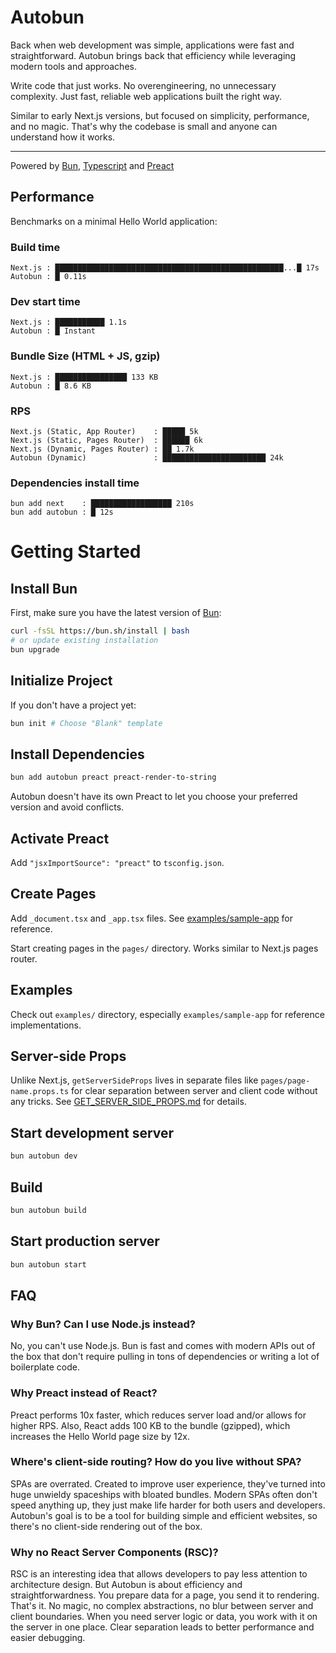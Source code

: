# Autobun

Back when web development was simple, applications were fast and straightforward. Autobun brings back that efficiency while leveraging modern tools and approaches.

Write code that just works. No overengineering, no unnecessary complexity. Just fast, reliable web applications built the right way.

Similar to early Next.js versions, but focused on simplicity, performance, and no magic. That's why the codebase is small and anyone can understand how it works.

---

Powered by [Bun](https://bun.sh), [Typescript](https://www.typescriptlang.org/) and [Preact](https://preactjs.com)

## Performance

Benchmarks on a minimal Hello World application:

### Build time

```
Next.js : ███████████████████████████████████████████████████...█ 17s
Autobun : █ 0.11s
```

### Dev start time

```
Next.js : ███████████ 1.1s
Autobun : █ Instant
```

### Bundle Size (HTML + JS, gzip)

```
Next.js : ████████████████ 133 KB
Autobun : █ 8.6 KB
```

### RPS

```
Next.js (Static, App Router)    : █████ 5k
Next.js (Static, Pages Router)  : ██████ 6k
Next.js (Dynamic, Pages Router) : ██ 1.7k
Autobun (Dynamic)               : ███████████████████████ 24k
```

### Dependencies install time

```
bun add next    : ██████████████████ 210s
bun add autobun : █ 12s
```

# Getting Started

## Install Bun

First, make sure you have the latest version of [Bun](https://bun.sh):

```bash
curl -fsSL https://bun.sh/install | bash
# or update existing installation
bun upgrade
```

## Initialize Project

If you don't have a project yet:

```bash
bun init # Choose "Blank" template
```

## Install Dependencies

```bash
bun add autobun preact preact-render-to-string
```

Autobun doesn't have its own Preact to let you choose your preferred version and avoid conflicts.

## Activate Preact

Add `"jsxImportSource": "preact"` to `tsconfig.json`.

## Create Pages

Add `_document.tsx` and `_app.tsx` files. See [examples/sample-app](./examples/sample-app) for reference.

Start creating pages in the `pages/` directory. Works similar to Next.js pages router.

## Examples

Check out `examples/` directory, especially `examples/sample-app` for reference implementations.

## Server-side Props

Unlike Next.js, `getServerSideProps` lives in separate files like `pages/page-name.props.ts` for clear separation between server and client code without any tricks. See [GET_SERVER_SIDE_PROPS.md](./docs/GET_SERVER_SIDE_PROPS.md) for details.

## Start development server

```bash
bun autobun dev
```

## Build

```bash
bun autobun build
```

## Start production server

```bash
bun autobun start
```

## FAQ

### Why Bun? Can I use Node.js instead?

No, you can't use Node.js. Bun is fast and comes with modern APIs out of the box that don't require pulling in tons of dependencies or writing a lot of boilerplate code.

### Why Preact instead of React?

Preact performs 10x faster, which reduces server load and/or allows for higher RPS. Also, React adds 100 KB to the bundle (gzipped), which increases the Hello World page size by 12x.

### Where's client-side routing? How do you live without SPA?

SPAs are overrated. Created to improve user experience, they've turned into huge unwieldy spaceships with bloated bundles. Modern SPAs often don't speed anything up, they just make life harder for both users and developers. Autobun's goal is to be a tool for building simple and efficient websites, so there's no client-side rendering out of the box.

### Why no React Server Components (RSC)?

RSC is an interesting idea that allows developers to pay less attention to architecture design. But Autobun is about efficiency and straightforwardness. You prepare data for a page, you send it to rendering. That's it. No magic, no complex abstractions, no blur between server and client boundaries. When you need server logic or data, you work with it on the server in one place. Clear separation leads to better performance and easier debugging.
